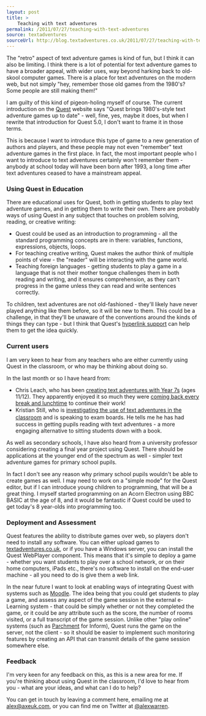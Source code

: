 ```yaml
---
layout: post
title: >
    Teaching with text adventures
permalink: /2011/07/27/teaching-with-text-adventures
source: textadventures
sourceUrl: http://blog.textadventures.co.uk/2011/07/27/teaching-with-text-adventures/
---
```

The "retro" aspect of text adventure games is kind of fun, but I think it can also be limiting. I think there is a lot of potential for text adventure games to have a broader appeal, with wider uses, way beyond harking back to old-skool computer games. There is a place for text adventures on the modern web, but not simply "hey, remember those old games from the 1980's? Some people are still making them!"

I am guilty of this kind of pigeon-holing myself of course. The current introduction on the <a href="http://www.textadventures.co.uk/quest/">Quest</a> website says "Quest brings 1980's-style text adventure games up to date" - well, fine, yes, maybe it does, but when I rewrite that introduction for Quest 5.0, I don't want to frame it in those terms.

This is because I want to introduce this type of game to a new generation of authors and players, and these people may not even "remember" text adventure games in the first place. In fact, the most important people who I want to introduce to text adventures certainly won't remember them - anybody at school today will have been born after 1993, a long time after text adventures ceased to have a mainstream appeal.
<h3>Using Quest in Education</h3>
There are educational uses for Quest, both in getting students to play text adventure games, and in getting them to write their own. There are probably ways of using Quest in any subject that touches on problem solving, reading, or creative writing:
<ul>
	<li>Quest could be used as an introduction to programming - all the standard programming concepts are in there: variables, functions, expressions, objects, loops.</li>
	<li>For teaching creative writing, Quest makes the author think of multiple points of view - the "reader" will be interacting with the game world.</li>
	<li>Teaching foreign languages - getting students to play a game in a language that is not their mother tongue challenges them in both reading and writing, and it ensures comprehension, as they can't progress in the game unless they can read and write sentences correctly.</li>
</ul>
To children, text adventures are not old-fashioned - they'll likely have never played anything like them before, so it will be new to them. This could be a challenge, in that they'll be unaware of the conventions around the kinds of things they can type - but I think that Quest's <a title="Eliminating “Guess the Verb”" href="/2011/07/11/eliminating-guess-the-verb/">hyperlink support</a> can help them to get the idea quickly.
<h3>Current users</h3>
I am very keen to hear from any teachers who are either currently using Quest in the classroom, or who may be thinking about doing so.

In the last month or so I have heard from:
<ul>
	<li>Chris Leach, who has been <a href="http://chrisleach78.wordpress.com/2011/06/07/creating-text-adventures/">creating text adventures with Year 7s</a> (ages 11/12). They apparently enjoyed it so much they were <a href="http://twitter.com/#!/chrisleach78/status/81758927074758656">coming back every break and lunchtime</a> to continue their work!</li>
	<li><span class="Apple-style-span" style="line-height:19px;">Kristian Still, who is <a href="http://www.kristianstill.co.uk/wordpress/2011/07/24/ifquest-5-beta-3/">investigating the use of text adventures in the classroom</a> and is speaking to exam boards. He tells me he has had success in getting pupils reading with text adventures - a more engaging alternative to sitting students down with a book.</span></li>
</ul>
As well as secondary schools, I have also heard from a university professor considering creating a final year project using Quest. There should be applications at the younger end of the spectrum as well - simpler text adventure games for primary school pupils.

In fact I don't see any reason why primary school pupils wouldn't be able to create games as well. I may need to work on a "simple mode" for the Quest editor, but if I can introduce young children to programming, that will be a great thing. I myself started programming on an Acorn Electron using BBC BASIC at the age of 8, and it would be fantastic if Quest could be used to get today's 8 year-olds into programming too.
<h3>Deployment and Assessment</h3>
Quest features the ability to distribute games over web, so players don't need to install any software. You can either upload games to <a href="http://www.textadventures.co.uk/">textadventures.co.uk</a>, or if you have a Windows server, you can install the Quest WebPlayer component. This means that it's simple to deploy a game - whether you want students to play over a school network, or on their home computers, iPads etc., there's no software to install on the end-user machine - all you need to do is give them a web link.

In the near future I want to look at enabling ways of integrating Quest with systems such as <a href="http://moodle.org/">Moodle</a>. The idea being that you could get students to play a game, and assess any aspect of the game session in the external e-Learning system - that could be simply whether or not they completed the game, or it could be any attribute such as the score, the number of rooms visited, or a full transcript of the game session. Unlike other "play online" systems (such as <a href="http://code.google.com/p/parchment/">Parchment</a> for Inform), Quest runs the game on the server, not the client - so it should be easier to implement such monitoring features by creating an API that can transmit details of the game session somewhere else.
<h3>Feedback</h3>
I'm very keen for any feedback on this, as this is a new area for me. If you're thinking about using Quest in the classroom, I'd love to hear from you - what are your ideas, and what can I do to help?

You can get in touch by leaving a comment here, emailing me at <a href="mailto:alex@axeuk.com">alex@axeuk.com</a>, or you can find me on Twitter at <a href="http://twitter.com/alexwarren">@alexwarren</a>.